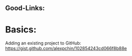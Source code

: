 ## Good-Links:

# Basics:

Adding an existing project to GitHub: https://gist.github.com/alexpchin/102854243cd066f8b88e
